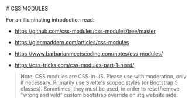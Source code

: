 # CSS MODULES 

For an illuminating introduction read:

- https://github.com/css-modules/css-modules/tree/master

- https://glenmaddern.com/articles/css-modules

- https://www.barbarianmeetscoding.com/notes/css-modules/

- https://css-tricks.com/css-modules-part-1-need/

> Note:
> CSS modules are CSS-in-JS. Please use with moderation, only if necessary.
> Primarily use Svelte's scoped styles (or Bootstrap 5 classes).
> Sometimes, they must be used, in order to reset/remove "wrong and wild" custom bootstrap override on stg website side.

